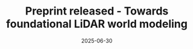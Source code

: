---
title: Preprint released - Towards foundational LiDAR world modeling
internal_link: publication/liu-2025-flwms/
date: '2025-06-30'
all_day: true
type: publication
---
